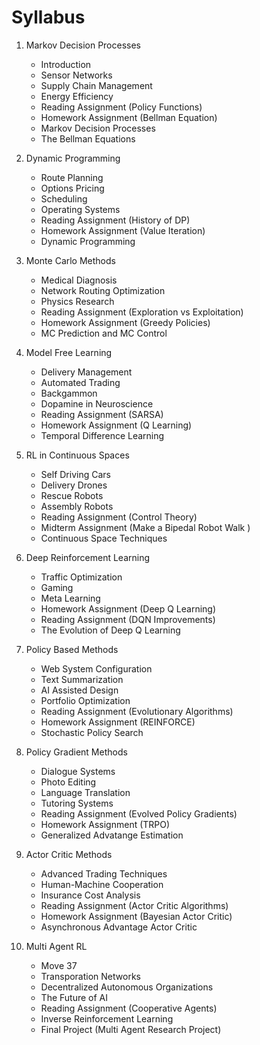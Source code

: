 # Syllabus

1. Markov Decision Processes

   - Introduction
   - Sensor Networks
   - Supply Chain Management
   - Energy Efficiency
   - Reading Assignment (Policy Functions)
   - Homework Assignment (Bellman Equation)
   - Markov Decision Processes
   - The Bellman Equations

2. Dynamic Programming

   - Route Planning
   - Options Pricing
   - Scheduling
   - Operating Systems
   - Reading Assignment (History of DP)
   - Homework Assignment (Value Iteration)
   - Dynamic Programming

3. Monte Carlo Methods

   - Medical Diagnosis
   - Network Routing Optimization
   - Physics Research
   - Reading Assignment (Exploration vs Exploitation)
   - Homework Assignment (Greedy Policies)
   - MC Prediction and MC Control

4. Model Free Learning

   - Delivery Management
   - Automated Trading
   - Backgammon
   - Dopamine in Neuroscience
   - Reading Assignment (SARSA)
   - Homework Assignment (Q Learning)
   - Temporal Difference Learning

5. RL in Continuous Spaces

   - Self Driving Cars
   - Delivery Drones
   - Rescue Robots
   - Assembly Robots
   - Reading Assignment (Control Theory)
   - Midterm Assignment (Make a Bipedal Robot Walk )
   - Continuous Space Techniques

6. Deep Reinforcement Learning

   - Traffic Optimization
   - Gaming
   - Meta Learning
   - Homework Assignment (Deep Q Learning)
   - Reading Assignment (DQN Improvements)
   - The Evolution of Deep Q Learning

7. Policy Based Methods

   - Web System Configuration
   - Text Summarization
   - AI Assisted Design
   - Portfolio Optimization
   - Reading Assignment (Evolutionary Algorithms)
   - Homework Assignment (REINFORCE)
   - Stochastic Policy Search

8. Policy Gradient Methods

   - Dialogue Systems
   - Photo Editing
   - Language Translation
   - Tutoring Systems
   - Reading Assignment (Evolved Policy Gradients)
   - Homework Assignment (TRPO)
   - Generalized Advatange Estimation

9. Actor Critic Methods

   - Advanced Trading Techniques
   - Human-Machine Cooperation
   - Insurance Cost Analysis
   - Reading Assignment (Actor Critic Algorithms)
   - Homework Assignment (Bayesian Actor Critic)
   - Asynchronous Advantage Actor Critic

10. Multi Agent RL

    - Move 37
    - Transporation Networks
    - Decentralized Autonomous Organizations
    - The Future of AI
    - Reading Assignment (Cooperative Agents)
    - Inverse Reinforcement Learning
    - Final Project (Multi Agent Research Project)
